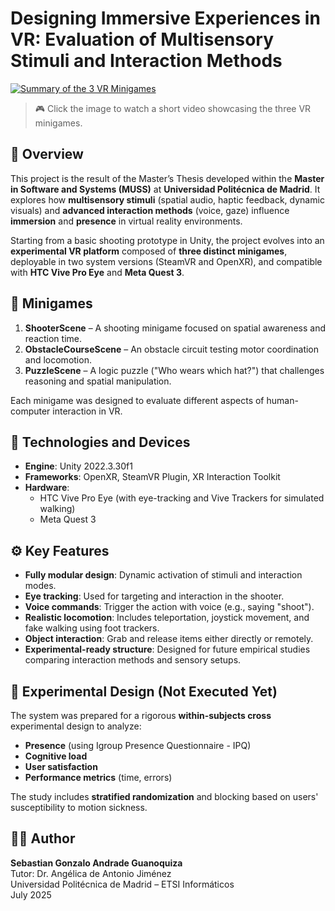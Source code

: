 # Designing Immersive Experiences in VR: Evaluation of Multisensory Stimuli and Interaction Methods

[![Summary of the 3 VR Minigames](https://img.youtube.com/vi/wEX7w1azYsc/0.jpg)](https://youtu.be/wEX7w1azYsc)

> 🎮 Click the image to watch a short video showcasing the three VR minigames.

## 📌 Overview

This project is the result of the Master’s Thesis developed within the **Master in Software and Systems (MUSS)** at **Universidad Politécnica de Madrid**. It explores how **multisensory stimuli** (spatial audio, haptic feedback, dynamic visuals) and **advanced interaction methods** (voice, gaze) influence **immersion** and **presence** in virtual reality environments.

Starting from a basic shooting prototype in Unity, the project evolves into an **experimental VR platform** composed of **three distinct minigames**, deployable in two system versions (SteamVR and OpenXR), and compatible with **HTC Vive Pro Eye** and **Meta Quest 3**.

## 🧩 Minigames

1. **ShooterScene** – A shooting minigame focused on spatial awareness and reaction time.
2. **ObstacleCourseScene** – An obstacle circuit testing motor coordination and locomotion.
3. **PuzzleScene** – A logic puzzle ("Who wears which hat?") that challenges reasoning and spatial manipulation.

Each minigame was designed to evaluate different aspects of human-computer interaction in VR.

## 🔧 Technologies and Devices

- **Engine**: Unity 2022.3.30f1
- **Frameworks**: OpenXR, SteamVR Plugin, XR Interaction Toolkit
- **Hardware**:
  - HTC Vive Pro Eye (with eye-tracking and Vive Trackers for simulated walking)
  - Meta Quest 3

## ⚙️ Key Features

- **Fully modular design**: Dynamic activation of stimuli and interaction modes.
- **Eye tracking**: Used for targeting and interaction in the shooter.
- **Voice commands**: Trigger the action with voice (e.g., saying "shoot").
- **Realistic locomotion**: Includes teleportation, joystick movement, and fake walking using foot trackers.
- **Object interaction**: Grab and release items either directly or remotely.
- **Experimental-ready structure**: Designed for future empirical studies comparing interaction methods and sensory setups.

## 🧪 Experimental Design (Not Executed Yet)

The system was prepared for a rigorous **within-subjects cross** experimental design to analyze:
- **Presence** (using Igroup Presence Questionnaire - IPQ)
- **Cognitive load**
- **User satisfaction**
- **Performance metrics** (time, errors)

The study includes **stratified randomization** and blocking based on users' susceptibility to motion sickness.

## 👨‍💻 Author

**Sebastian Gonzalo Andrade Guanoquiza**  
Tutor: Dr. Angélica de Antonio Jiménez  
Universidad Politécnica de Madrid – ETSI Informáticos  
July 2025

